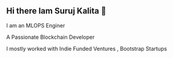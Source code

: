 ## Hi there Iam Suruj Kalita 👋

I am an MLOPS Enginer 

A Passionate Blockchain Developer 

I mostly worked with Indie Funded Ventures , Bootstrap Startups 




